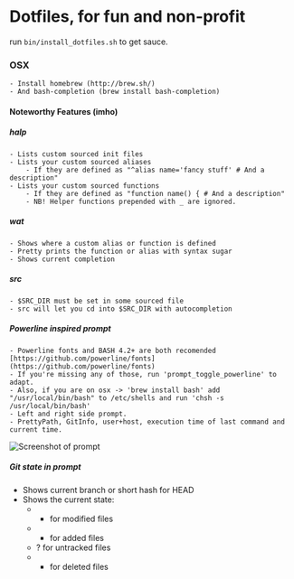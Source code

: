 # Dotfiles, for fun and non-profit

run ```bin/install_dotfiles.sh``` to get sauce.

### OSX
    - Install homebrew (http://brew.sh/)
    - And bash-completion (brew install bash-completion)

#### Noteworthy Features (imho)
##### halp
    - Lists custom sourced init files
    - Lists your custom sourced aliases
        - If they are defined as "^alias name='fancy stuff' # And a description"
    - Lists your custom sourced functions
        - If they are defined as "function name() { # And a description"
        - NB! Helper functions prepended with _ are ignored.

##### wat
    - Shows where a custom alias or function is defined
    - Pretty prints the function or alias with syntax sugar
    - Shows current completion

##### src
    - $SRC_DIR must be set in some sourced file
    - src will let you cd into $SRC_DIR with autocompletion

##### Powerline inspired prompt
    - Powerline fonts and BASH 4.2+ are both recomended [https://github.com/powerline/fonts](https://github.com/powerline/fonts)
    - If you're missing any of those, run 'prompt_toggle_powerline' to adapt.
    - Also, if you are on osx -> 'brew install bash' add "/usr/local/bin/bash" to /etc/shells and run 'chsh -s /usr/local/bin/bash'
    - Left and right side prompt.
    - PrettyPath, GitInfo, user+host, execution time of last command and current time.

![Screenshot of prompt](https://raw.github.com/brujoand/dotfiles/master/meta/prompt.png)

##### Git state in prompt
  - Shows current branch or short hash for HEAD
  - Shows the current state:
    - * for modified files
    - + for added files
    - ? for untracked files
    - - for deleted files
